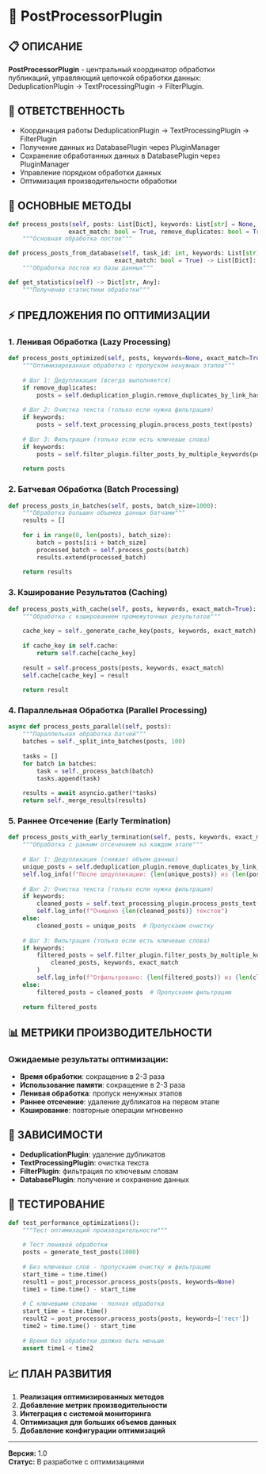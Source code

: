 # 🔄 PostProcessorPlugin

## 📋 **ОПИСАНИЕ**

**PostProcessorPlugin** - центральный координатор обработки публикаций, управляющий цепочкой обработки данных: DeduplicationPlugin → TextProcessingPlugin → FilterPlugin.

## 🎯 **ОТВЕТСТВЕННОСТЬ**

- Координация работы DeduplicationPlugin → TextProcessingPlugin → FilterPlugin
- Получение данных из DatabasePlugin через PluginManager
- Сохранение обработанных данных в DatabasePlugin через PluginManager
- Управление порядком обработки данных
- Оптимизация производительности обработки

## 🔧 **ОСНОВНЫЕ МЕТОДЫ**

```python
def process_posts(self, posts: List[Dict], keywords: List[str] = None, 
                 exact_match: bool = True, remove_duplicates: bool = True) -> List[Dict]:
    """Основная обработка постов"""

def process_posts_from_database(self, task_id: int, keywords: List[str] = None,
                              exact_match: bool = True) -> List[Dict]:
    """Обработка постов из базы данных"""

def get_statistics(self) -> Dict[str, Any]:
    """Получение статистики обработки"""
```

## ⚡ **ПРЕДЛОЖЕНИЯ ПО ОПТИМИЗАЦИИ**

### **1. Ленивая Обработка (Lazy Processing)**
```python
def process_posts_optimized(self, posts, keywords=None, exact_match=True, remove_duplicates=True):
    """Оптимизированная обработка с пропуском ненужных этапов"""
    
    # Шаг 1: Дедупликация (всегда выполняется)
    if remove_duplicates:
        posts = self.deduplication_plugin.remove_duplicates_by_link_hash(posts)
    
    # Шаг 2: Очистка текста (только если нужна фильтрация)
    if keywords:
        posts = self.text_processing_plugin.process_posts_text(posts)
    
    # Шаг 3: Фильтрация (только если есть ключевые слова)
    if keywords:
        posts = self.filter_plugin.filter_posts_by_multiple_keywords(posts, keywords, exact_match)
    
    return posts
```

### **2. Батчевая Обработка (Batch Processing)**
```python
def process_posts_in_batches(self, posts, batch_size=1000):
    """Обработка больших объемов данных батчами"""
    results = []
    
    for i in range(0, len(posts), batch_size):
        batch = posts[i:i + batch_size]
        processed_batch = self.process_posts(batch)
        results.extend(processed_batch)
    
    return results
```

### **3. Кэширование Результатов (Caching)**
```python
def process_posts_with_cache(self, posts, keywords, exact_match=True):
    """Обработка с кэшированием промежуточных результатов"""
    
    cache_key = self._generate_cache_key(posts, keywords, exact_match)
    
    if cache_key in self.cache:
        return self.cache[cache_key]
    
    result = self.process_posts(posts, keywords, exact_match)
    self.cache[cache_key] = result
    
    return result
```

### **4. Параллельная Обработка (Parallel Processing)**
```python
async def process_posts_parallel(self, posts):
    """Параллельная обработка батчей"""
    batches = self._split_into_batches(posts, 100)
    
    tasks = []
    for batch in batches:
        task = self._process_batch(batch)
        tasks.append(task)
    
    results = await asyncio.gather(*tasks)
    return self._merge_results(results)
```

### **5. Раннее Отсечение (Early Termination)**
```python
def process_posts_with_early_termination(self, posts, keywords, exact_match=True):
    """Обработка с ранним отсечением на каждом этапе"""
    
    # Шаг 1: Дедупликация (снижает объем данных)
    unique_posts = self.deduplication_plugin.remove_duplicates_by_link_hash(posts)
    self.log_info(f"После дедупликации: {len(unique_posts)} из {len(posts)}")
    
    # Шаг 2: Очистка текста (только если нужна фильтрация)
    if keywords:
        cleaned_posts = self.text_processing_plugin.process_posts_text(unique_posts)
        self.log_info(f"Очищено {len(cleaned_posts)} текстов")
    else:
        cleaned_posts = unique_posts  # Пропускаем очистку
    
    # Шаг 3: Фильтрация (только если есть ключевые слова)
    if keywords:
        filtered_posts = self.filter_plugin.filter_posts_by_multiple_keywords(
            cleaned_posts, keywords, exact_match
        )
        self.log_info(f"Отфильтровано: {len(filtered_posts)} из {len(cleaned_posts)}")
    else:
        filtered_posts = cleaned_posts  # Пропускаем фильтрацию
    
    return filtered_posts
```

## 📊 **МЕТРИКИ ПРОИЗВОДИТЕЛЬНОСТИ**

### **Ожидаемые результаты оптимизации:**
- **Время обработки**: сокращение в 2-3 раза
- **Использование памяти**: сокращение в 2-3 раза
- **Ленивая обработка**: пропуск ненужных этапов
- **Раннее отсечение**: удаление дубликатов на первом этапе
- **Кэширование**: повторные операции мгновенно

## 🔗 **ЗАВИСИМОСТИ**

- **DeduplicationPlugin**: удаление дубликатов
- **TextProcessingPlugin**: очистка текста
- **FilterPlugin**: фильтрация по ключевым словам
- **DatabasePlugin**: получение и сохранение данных

## 🧪 **ТЕСТИРОВАНИЕ**

```python
def test_performance_optimizations():
    """Тест оптимизаций производительности"""
    
    # Тест ленивой обработки
    posts = generate_test_posts(1000)
    
    # Без ключевых слов - пропускаем очистку и фильтрацию
    start_time = time.time()
    result1 = post_processor.process_posts(posts, keywords=None)
    time1 = time.time() - start_time
    
    # С ключевыми словами - полная обработка
    start_time = time.time()
    result2 = post_processor.process_posts(posts, keywords=['тест'])
    time2 = time.time() - start_time
    
    # Время без обработки должно быть меньше
    assert time1 < time2
```

## 📈 **ПЛАН РАЗВИТИЯ**

1. **Реализация оптимизированных методов**
2. **Добавление метрик производительности**
3. **Интеграция с системой мониторинга**
4. **Оптимизация для больших объемов данных**
5. **Добавление конфигурации оптимизаций**

---

**Версия:** 1.0  
**Статус:** В разработке с оптимизациями 